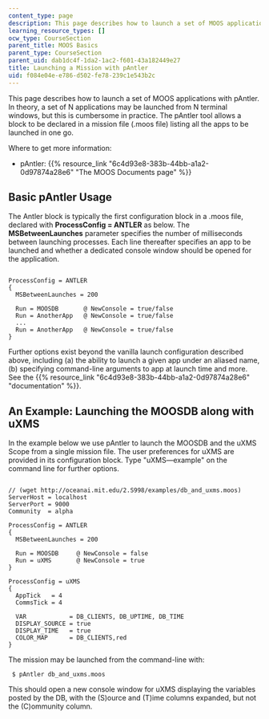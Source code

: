 ```yaml
---
content_type: page
description: This page describes how to launch a set of MOOS applications with pAntler.
learning_resource_types: []
ocw_type: CourseSection
parent_title: MOOS Basics
parent_type: CourseSection
parent_uid: dab1dc4f-1da2-1ac2-f601-43a182449e27
title: Launching a Mission with pAntler
uid: f084e04e-e786-d502-fe78-239c1e543b2c
---
```


This page describes how to launch a set of MOOS applications with pAntler. In theory, a set of N applications may be launched from N terminal windows, but this is cumbersome in practice. The pAntler tool allows a block to be declared in a mission file (.moos file) listing all the apps to be launched in one go.

Where to get more information:

*   pAntler: {{% resource_link "6c4d93e8-383b-44bb-a1a2-0d97874a28e6" "The MOOS Documents page" %}}

Basic pAntler Usage
-------------------

The Antler block is typically the first configuration block in a .moos file, declared with **ProcessConfig = ANTLER** as below. The **MSBetweenLaunches** parameter specifies the number of milliseconds between launching processes. Each line thereafter specifies an app to be launched and whether a dedicated console window should be opened for the application.

```

ProcessConfig = ANTLER
{
  MSBetweenLaunches = 200

  Run = MOOSDB       @ NewConsole = true/false
  Run = AnotherApp   @ NewConsole = true/false
  ...
  Run = AnotherApp   @ NewConsole = true/false
}
```

Further options exist beyond the vanilla launch configuration described above, including (a) the ability to launch a given app under an aliased name, (b) specifying command-line arguments to app at launch time and more. See the {{% resource_link "6c4d93e8-383b-44bb-a1a2-0d97874a28e6" "documentation" %}}.

An Example: Launching the MOOSDB along with uXMS
------------------------------------------------

In the example below we use pAntler to launch the MOOSDB and the uXMS Scope from a single mission file. The user preferences for uXMS are provided in its configuration block. Type "uXMS—example" on the command line for further options.

```

// (wget http://oceanai.mit.edu/2.S998/examples/db_and_uxms.moos)
ServerHost = localhost
ServerPort = 9000
Community  = alpha

ProcessConfig = ANTLER   
{   
  MSBetweenLaunches = 200

  Run = MOOSDB     @ NewConsole = false
  Run = uXMS       @ NewConsole = true
}

ProcessConfig = uXMS
{
  AppTick   = 4
  CommsTick = 4

  VAR            = DB_CLIENTS, DB_UPTIME, DB_TIME
  DISPLAY_SOURCE = true
  DISPLAY_TIME   = true
  COLOR_MAP      = DB_CLIENTS,red
}
```

The mission may be launched from the command-line with:

```
 $ pAntler db_and_uxms.moos 
```

This should open a new console window for uXMS displaying the variables posted by the DB, with the (S)ource and (T)ime columns expanded, but not the (C)ommunity column.